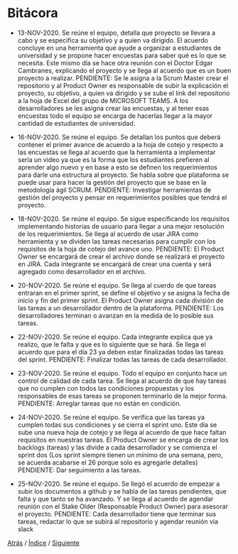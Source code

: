 # Bitácora

-  13-NOV-2020. Se reúne el equipo, detalla que proyecto se llevara a cabo y se especifica su objetivo y a quien va dirigido. El acuerdo concluye en una herramienta que ayude a organizar a estudiantes de universidad y se propone hacer encuestas para saber qué es lo que se necesita. Este mismo día se hace otra reunión con el Doctor Edgar Cambranes, explicando el proyecto y se llega al acuerdo que es un buen proyecto a realizar.
PENDIENTE: Se le asigna a la Scrum Master crear el repositorio y al Product Owner es responsable de subir la explicación el proyecto, su objetivo, a quien va dirigido y se sube el link del repositorio a la hoja de Excel del grupo de MICROSOFT TEAMS. A los desarrolladores se les asigna crear las encuestas, y al tener esas encuestas todo el equipo se encarga de hacerlas llegar a la mayor cantidad de estudiantes de universidad.

-  16-NOV-2020. Se reúne el equipo. Se detallan los puntos que deberá contener el primer avance de acuerdo a la hoja de cotejo y respecto a las encuestas se llega al acuerdo que la herramienta a implementar sería un video ya que es la forma que los estudiantes prefieren al aprender algo nuevo y en base a esto se definen los requerimientos para darle una estructura al proyecto. Se habla sobre que plataforma se puede usar para hacer la gestión del proyecto que se base en la metodología ágil SCRUM.
PENDIENTE: Investigar herramientas de gestión del proyecto y pensar en requerimientos posibles que tendrá el proyecto.
-  18-NOV-2020. Se reúne el equipo. Se sigue especificando los requisitos implementando historias de usuario para llegar a una mejor resolución de los requerimientos. Se llega al acuerdo de usar JIRA como herramienta y se dividen las tareas necesarias para cumplir con los requisitos de la hoja de cotejo del avance uno.
PENDIENTE: El Product Owner se encargará de crear el archivo donde se realizará el proyecto en JIRA. Cada integrante se encargará de crear una cuenta y será agregado como desarrollador en el archivo. 
-  20-NOV-2020. Se reúne el equipo. Se llega al cuerdo de que tareas entraran en el primer sprint, se define el objetivo y se asigna la fecha de inicio y fin del primer sprint. El Product Owner asigna cada división de las tareas a un desarrollador dentro de la plataforma.
PENDIENTE: Los desarrolladores terminan o avanzan en la medida de lo posible sus tareas.
-  22-NOV-2020. Se reúne el equipo. Cada integrante explica que ya realizo, que le falta y que es lo siguiente que se hará. Se llega el acuerdo que para el día 23 ya deben estar finalizadas todas las tareas del sprint.
PENDIENTE: Finalizar todas las tareas de cada desarrollador.
-  23-NOV-2020. Se reúne el equipo. Todo el equipo en conjunto hace un control de calidad de cada tarea. Se llega al acuerdo de que hay tareas que no cumplen con todos las condiciones propuestas y los responsables de esas tareas se proponen terminarlo de la mejor forma.
PENDIENTE: Arreglar tareas que no están en condición.
-  24-NOV-2020. Se reúne el equipo. Se verifica que las tareas ya cumplen todas sus condiciones y se cierra el sprint uno. Este día se sube una nueva hoja de cotejo y se llega al acuerdo de que hace faltan requisitos en nuestras tareas. El Product Owner se encarga de crear los backlogs (tareas) y las divide a cada desarrollador y se comienza el sprint dos (Los sprint siempre tienen un mínimo de una semana, pero, se acuerda acabarse el 26 porque solo es agregarle detalles)
PENDIENTE: Dar seguimiento a las tareas.
-  25-NOV-2020. Se reúne el equipo. Se llegó el acuerdo de empezar a subir los documentos a github y se habla de las tareas pendientes, que falta y que tanto se ha avanzado. Y se llega al acuerdo de agendar reunión con el Stake Older (Responsable Product Owner) para asesorar el proyecto.
PENDIENTE: Cada desarrollador tiene que terminar sus tareas, redactar lo que se subirá al repositorio y agendar reunión vía slack

[Atrás](https://github.com/Ibis-C/Metodos-de-organizaci-n/blob/Daniela-Lujan/Documentacion/4.%20Roles%20y%20proceso%20de%20trabajo.md#proceso-de-trabajo)
/ [Índice](https://github.com/Ibis-C/Metodos-de-organizaci-n/blob/Daniela-Lujan/README.md#indice "índice") /
[Siguiente](https://github.com/Ibis-C/Metodos-de-organizaci-n/blob/Daniela-Lujan/Documentacion/6.%20Datos%20de%20estudio%20e%20Investigacion.md#datos-de-estudio-e-investigación)
